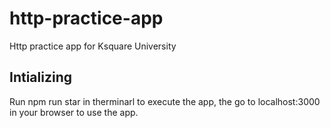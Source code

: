 # http-practice-app
Http practice app for Ksquare University

## Intializing
Run npm run star in therminarl to execute the app, the go to localhost:3000 in your browser to use the app.
